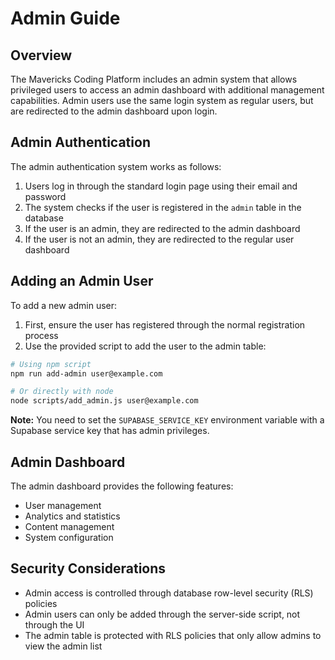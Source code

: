 # Admin Guide

## Overview

The Mavericks Coding Platform includes an admin system that allows privileged users to access an admin dashboard with additional management capabilities. Admin users use the same login system as regular users, but are redirected to the admin dashboard upon login.

## Admin Authentication

The admin authentication system works as follows:

1. Users log in through the standard login page using their email and password
2. The system checks if the user is registered in the `admin` table in the database
3. If the user is an admin, they are redirected to the admin dashboard
4. If the user is not an admin, they are redirected to the regular user dashboard

## Adding an Admin User

To add a new admin user:

1. First, ensure the user has registered through the normal registration process
2. Use the provided script to add the user to the admin table:

```bash
# Using npm script
npm run add-admin user@example.com

# Or directly with node
node scripts/add_admin.js user@example.com
```

**Note:** You need to set the `SUPABASE_SERVICE_KEY` environment variable with a Supabase service key that has admin privileges.

## Admin Dashboard

The admin dashboard provides the following features:

- User management
- Analytics and statistics
- Content management
- System configuration

## Security Considerations

- Admin access is controlled through database row-level security (RLS) policies
- Admin users can only be added through the server-side script, not through the UI
- The admin table is protected with RLS policies that only allow admins to view the admin list